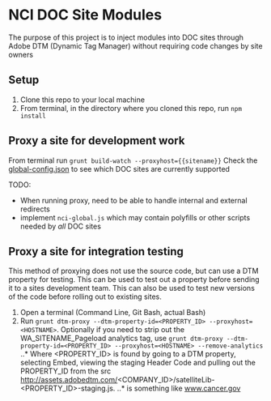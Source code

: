 # NCI DOC Site Modules
The purpose of this project is to inject modules into DOC sites through Adobe DTM (Dynamic Tag Manager) without requiring code changes by site owners

## Setup
1. Clone this repo to your local machine
2. From terminal, in the directory where you cloned this repo, run `npm install`

## Proxy a site for development work
From terminal run `grunt build-watch --proxyhost={{sitename}}`
Check the [global-config.json](https://github.com/NCIOCPL/nci-header-bar/blob/release-1.0/global-config.json) to see which DOC sites are currently supported

TODO:
* When running proxy, need to be able to handle internal and external redirects
* implement `nci-global.js` which may contain polyfills or other scripts needed by _all_ DOC sites

## Proxy a site for integration testing
This method of proxying does not use the source code, but can use a DTM property for testing.  This can be used to test out a property before sending it to a sites development team.  This can also be used to test new versions of the code before rolling out to existing sites.
1. Open a terminal (Command Line, Git Bash, actual Bash)
2. Run `grunt dtm-proxy --dtm-property-id=<PROPERTY_ID> --proxyhost=<HOSTNAME>`.  Optionally if you need to strip out the WA_SITENAME_Pageload analytics tag, use `grunt dtm-proxy --dtm-property-id=<PROPERTY_ID> --proxyhost=<HOSTNAME> --remove-analytics`
..* Where <PROPERTY_ID> is found by going to a DTM property, selecting Embed, viewing the staging Header Code and pulling out the PROPERTY_ID from the src http://assets.adobedtm.com/<COMPANY_ID>/satelliteLib-<PROPERTY_ID>-staging.js.
..* <HOSTNAME> is something like www.cancer.gov


